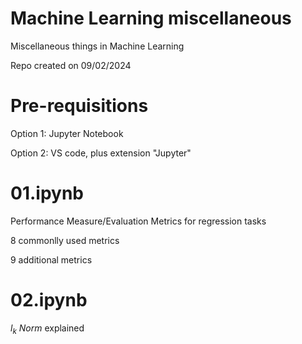 # Machine Learning miscellaneous
Miscellaneous things in Machine Learning

Repo created on 09/02/2024



# Pre-requisitions
Option 1: Jupyter Notebook

Option 2: VS code, plus extension "Jupyter"



# 01.ipynb
Performance Measure/Evaluation Metrics for regression tasks

8 commonlly used metrics

9 additional metrics



# 02.ipynb
$\mathit{l}_k$ _Norm_ explained
